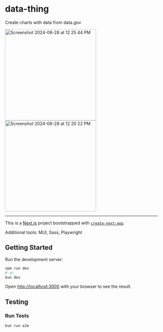 # data-thing

Create charts with data from data.gov

<img height="300" alt="Screenshot 2024-06-28 at 12 25 44 PM" src="https://github.com/feralislatr/data-thing/assets/12092944/8636a691-6c68-4984-acf2-0569ef2a74c7">
<img height="300" alt="Screenshot 2024-06-28 at 12 20 22 PM" src="https://github.com/feralislatr/data-thing/assets/12092944/e2c558e1-b852-47cc-b300-54ab740d71fc">

---

This is a [Next.js](https://nextjs.org/) project bootstrapped with [`create-next-app`](https://github.com/vercel/next.js/tree/canary/packages/create-next-app).

Additional tools: MUI, Sass, Playwright

## Getting Started

Run the development server:

```bash
npm run dev
# or
bun dev
```

Open [http://localhost:3000](http://localhost:3000) with your browser to see the result.

## Testing

### Run Tests

```
bun run e2e
```
